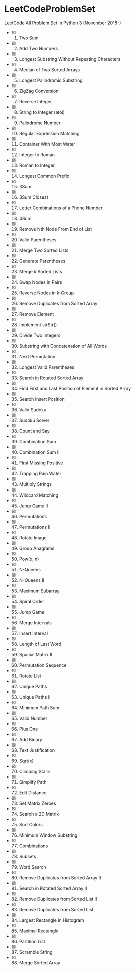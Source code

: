 LeetCodeProblemSet
==================
LeetCode All Problem Set in Python 3 (November 2018-)

- [x] 1. Two Sum
- [x] 2. Add Two Numbers
- [x] 3. Longest Substring Without Repeating Characters
- [x] 4. Median of Two Sorted Arrays
- [x] 5. Longest Palindromic Substring
- [x] 6. ZigZag Conversion
- [x] 7. Reverse Integer
- [x] 8. String to Integer (atoi)
- [x] 9. Palindrome Number
- [x] 10. Regular Expression Matching
- [x] 11. Container With Most Water
- [x] 12. Integer to Roman
- [x] 13. Roman to Integer
- [x] 14. Longest Common Prefix
- [x] 15. 3Sum
- [x] 16. 3Sum Closest
- [x] 17. Letter Combinations of a Phone Number
- [x] 18. 4Sum
- [x] 19. Remove Nth Node From End of List
- [x] 20. Valid Parentheses
- [x] 21. Merge Two Sorted Lists
- [x] 22. Generate Parentheses
- [x] 23. Merge k Sorted Lists
- [x] 24. Swap Nodes in Pairs
- [x] 25. Reverse Nodes in k-Group
- [x] 26. Remove Duplicates from Sorted Array
- [x] 27. Remove Element
- [x] 28. Implement strStr()
- [x] 29. Divide Two Integers
- [x] 30. Substring with Concatenation of All Words
- [x] 31. Next Permutation
- [x] 32. Longest Valid Parentheses
- [x] 33. Search in Rotated Sorted Array
- [x] 34. Find First and Last Position of Element in Sorted Array
- [x] 35. Search Insert Position
- [x] 36. Valid Sudoku
- [x] 37. Sudoku Solver
- [x] 38. Count and Say
- [x] 39. Combination Sum
- [x] 40. Combination Sum II
- [x] 41. First Missing Positive
- [x] 42. Trapping Rain Water
- [x] 43. Multiply Strings
- [x] 44. Wildcard Matching
- [x] 45. Jump Game II
- [x] 46. Permutations
- [x] 47. Permutations II
- [x] 48. Rotate Image
- [x] 49. Group Anagrams
- [x] 50. Pow(x, n)
- [x] 51. N-Queens
- [x] 52. N-Queens II
- [x] 53. Maximum Subarray
- [x] 54. Spiral Order
- [x] 55. Jump Game
- [x] 56. Merge Intervals
- [x] 57. Insert Interval
- [x] 58. Length of Last Word
- [x] 59. Spacial Matrix II
- [x] 60. Permutation Sequence
- [x] 61. Rotate List
- [x] 62. Unique Paths
- [x] 63. Unique Paths II
- [x] 64. Minimum Path Sum
- [x] 65. Valid Number
- [x] 66. Plus One
- [x] 67. Add Binary
- [x] 68. Text Justification
- [x] 69. Sqrt(x)
- [x] 70. Climbing Stairs
- [x] 71. Simplify Path
- [x] 72. Edit Distance
- [x] 73. Set Matrix Zeroes
- [x] 74. Search a 2D Matrix
- [x] 75. Sort Colors
- [x] 76. Minimum Window Substring
- [x] 77. Combinations
- [x] 78. Subsets
- [x] 79. Word Search
- [x] 80. Remove Duplicates from Sorted Array II
- [x] 81. Search in Rotated Sorted Array II
- [x] 82. Remove Duplicates from Sorted List II
- [x] 83. Remove Duplicates from Sorted List
- [x] 84. Largest Rectangle in Histogram
- [x] 85. Maximal Rectangle
- [x] 86. Partition List
- [x] 87. Scramble String
- [x] 88. Merge Sorted Array
